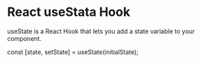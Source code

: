 # React useStata Hook

useState is a React Hook that lets you add a state variable to your component.

const [state, setState] = useState(initialState);